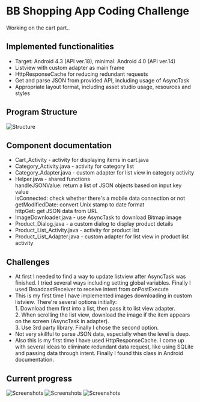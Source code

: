 BB Shopping App Coding Challenge
======================

Working on the cart part..

Implemented functionalities
----

- Target: Android 4.3 (API ver.18), minimal: Android 4.0 (API ver.14)
- Listview with custom adapter as main frame
- HttpResponseCache for reducing redundant requests
- Get and parse JSON from provided API, including usage of AsyncTask
- Appropriate layout format, including asset studio usage, resources and styles

Program Structure
----

![Structure](https://raw.github.com/boulevardaed/bbShoppingAppChallenge/master/BBChallenge.png)

Component documentation
----

- Cart_Activity - activity for displaying items in cart.java
- Category_Activity.java - activity for category list
- Category_Adapter.java - custom adapter for list view in category activity
- Helper.java - shared functions
<br>handleJSONValue: return a list of JSON objects based on input key value
<br>isConnected: check whether there's a mobile data connection or not
<br>getModifiedDate: convert Unix stamp to date format
<br>httpGet: get JSON data from URL
- ImageDownloader.java - use AsyncTask to download Bitmap image
- Product_Dialog.java - a custom dialog to display product details
- Product_List_Activity.java - activity for product list
- Product_List_Adapter.java - custom adapter for list view in product list activity

Challenges
----

  - At first I needed to find a way to update listview after AsyncTask was finished. I tried several ways including setting global variables. Finally I used BroadcastReceiver to receive intent from onPostExecute
  - This is my first time I have implemented images downloading in custom listview. There're several options initially: <br>1. Download them first into a list, then pass it to list view adapter. <br>2. When scrolling the list view, download the image if the item appears on the screen (AsyncTask in adapter). <br>3. Use 3rd party library. Finally I chose the second option. 
  - Not very skillful to parse JSON data, especially when the level is deep.
  - Also this is my first time I have used HttpResponseCache. I come up with several ideas to eliminate redundant data request, like using SQLite and passing data through intent. Finally I found this class in Android documentation.

Current progress
----
![Screenshots](https://raw.github.com/boulevardaed/bbShoppingAppChallenge/master/screenshots/Screenshot_2014-01-19-15-05-39.png)
![Screenshots](https://raw.github.com/boulevardaed/bbShoppingAppChallenge/master/screenshots/Screenshot_2014-01-19-15-06-01.png)
![Screenshots](https://raw.github.com/boulevardaed/bbShoppingAppChallenge/master/screenshots/Screenshot_2014-01-19-15-06-12.png)
